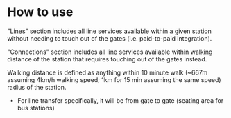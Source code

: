 # How to use

"Lines" section includes all line services available within a given station without needing to touch out of the gates (i.e. paid-to-paid integration).

"Connections" section includes all line services available within walking distance of the station that requires touching out of the gates instead.

Walking distance is defined as anything within 10 minute walk (~667m assuming 4km/h walking speed; 1km for 15 min assuming the same speed) radius of the station.
- For line transfer specifically, it will be from gate to gate (seating area for bus stations)
